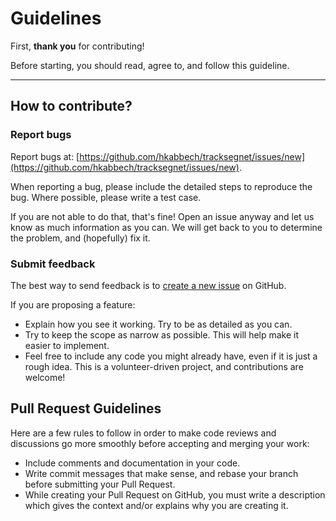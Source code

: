 # Guidelines

First, **thank you** for contributing!

Before starting, you should read, agree to, and follow this guideline.

---

## How to contribute?

### Report bugs

Report bugs at: [https://github.com/hkabbech/tracksegnet/issues/new](https://github.com/hkabbech/tracksegnet/issues/new).

When reporting a bug, please include the detailed steps to reproduce the bug.
Where possible, please write a test case.

If you are not able to do that, that's fine! Open an issue anyway and let us
know as much information as you can. We will get back to you to determine the
problem, and (hopefully) fix it.


### Submit feedback

The best way to send feedback is to [create a new issue](https://github.com/hkabbech/tracksegnet/issues/new)
on GitHub.

If you are proposing a feature:

* Explain how you see it working. Try to be as detailed as you can.
* Try to keep the scope as narrow as possible. This will help make it easier to
  implement.
* Feel free to include any code you might already have, even if it is
  just a rough idea. This is a volunteer-driven project, and contributions are
  welcome!


## Pull Request Guidelines

Here are a few rules to follow in order to make code reviews and discussions go
more smoothly before accepting and merging your work:

* Include comments and documentation in your code.
* Write commit messages that make sense, and rebase your branch before submitting your Pull Request.
* While creating your Pull Request on GitHub, you must write a description which gives the context and/or explains why you are creating it.
